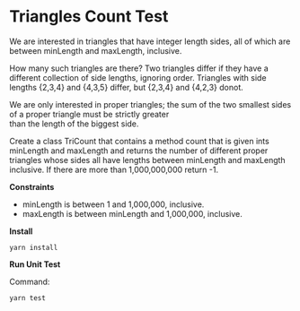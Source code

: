 # Triangles Count Test


We are interested in triangles that have integer length sides, all of which are between minLength and maxLength, inclusive.

How many such triangles are there? Two triangles differ if they have a different collection of side lengths, ignoring order.
Triangles with side lengths {2,3,4} and {4,3,5} differ, but {2,3,4} and {4,2,3} donot. 

We are only interested in proper triangles; the sum of the two smallest sides of a proper triangle must be strictly greater than the length of the biggest side.

Create a class TriCount that contains a method count that is given ints minLength and maxLength and returns the number of different proper triangles whose sides all have lengths between minLength and maxLength inclusive. If there are more than 1,000,000,000 return -1.  

**Constraints**

* minLength is between 1 and 1,000,000, inclusive.
* maxLength is between minLength and 1,000,000, inclusive. 



**Install**

```
yarn install
```

**Run Unit Test**

Command:
```
yarn test
```
